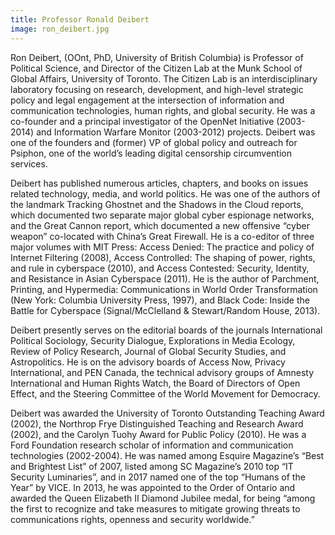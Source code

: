 ```yaml
---
title: Professor Ronald Deibert
image: ron_deibert.jpg
---
```

Ron Deibert, (OOnt, PhD, University of British Columbia) is Professor of Political Science, and Director of the Citizen Lab at the Munk School of Global Affairs, University of Toronto. The Citizen Lab is an interdisciplinary laboratory focusing on research, development, and high-level strategic policy and legal engagement at the intersection of information and communication technologies, human rights, and global security. He was a co-founder and a principal investigator of the OpenNet Initiative (2003-2014) and Information Warfare Monitor (2003-2012) projects. Deibert was one of the founders and (former) VP of global policy and outreach for Psiphon, one of the world’s leading digital censorship circumvention services.

Deibert has published numerous articles, chapters, and books on issues related technology, media, and world politics. He was one of the authors of the landmark Tracking Ghostnet and the Shadows in the Cloud reports, which documented two separate major global cyber espionage networks, and the Great Cannon report, which documented a new offensive “cyber weapon” co-located with China’s Great Firewall. He is a co-editor of three major volumes with MIT Press: Access Denied: The practice and policy of Internet Filtering (2008), Access Controlled: The shaping of power, rights, and rule in cyberspace (2010), and Access Contested: Security, Identity, and Resistance in Asian Cyberspace (2011). He is the author of Parchment, Printing, and Hypermedia: Communications in World Order Transformation (New York: Columbia University Press, 1997), and Black Code: Inside the Battle for Cyberspace (Signal/McClelland & Stewart/Random House, 2013).

Deibert presently serves on the editorial boards of the journals International Political Sociology, Security Dialogue, Explorations in Media Ecology, Review of Policy Research, Journal of Global Security Studies, and Astropolitics.  He is on the advisory boards of Access Now, Privacy International, and PEN Canada, the technical advisory groups of Amnesty International and Human Rights Watch, the Board of Directors of Open Effect, and the Steering Committee of the World Movement for Democracy.

Deibert was awarded the University of Toronto Outstanding Teaching Award (2002), the Northrop Frye Distinguished Teaching and Research Award (2002), and the Carolyn Tuohy Award for Public Policy (2010). He was a Ford Foundation research scholar of information and communication technologies (2002-2004). He was named among Esquire Magazine’s “Best and Brightest List” of 2007, listed among SC Magazine’s 2010 top “IT Security Luminaries”, and in 2017 named one of the top “Humans of the Year” by VICE.  In 2013, he was appointed to the Order of Ontario and awarded the Queen Elizabeth II Diamond Jubilee medal, for being “among the first to recognize and take measures to mitigate growing threats to communications rights, openness and security worldwide.”
